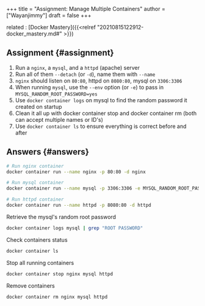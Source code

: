 +++
title = "Assignment: Manage Multiple Containers"
author = ["Wayanjimmy"]
draft = false
+++

related
: [Docker Mastery]({{<relref "20210815122912-docker_mastery.md#" >}})


## Assignment {#assignment}

1.  Run a `nginx`, a `mysql`, and a `httpd` (apache) server
2.  Run all of them `--detach` (or `-d`), name them with `--name`
3.  `nginx` should listen on `80:80`, httpd on `8080:80`, mysql on `3306:3306`
4.  When running `mysql`, use the `--env` option (or `-e`) to pass in `MYSQL_RANDOM_ROOT_PASSWORD=yes`
5.  Use `docker container logs` on mysql to find the random password it created on startup
6.  Clean it all up with docker container stop and docker container rm (both can accept multiple names or ID's)
7.  Use `docker container ls` to ensure everything is correct before and after


## Answers {#answers}

```bash
# Run nginx container
docker container run --name nginx -p 80:80 -d nginx

# Run mysql container
docker container run --name mysql -p 3306:3306 -e MYSQL_RANDOM_ROOT_PASSWORD=yes -d mysql

# Run httpd container
docker container run --name httpd -p 8080:80 -d httpd
```

Retrieve the mysql's random root password

```bash
docker container logs mysql | grep "ROOT PASSWORD"
```

Check containers status

```bash
docker container ls
```

Stop all running containers

```bash
docker container stop nginx mysql httpd
```

Remove containers

```bash
docker container rm nginx mysql httpd
```
